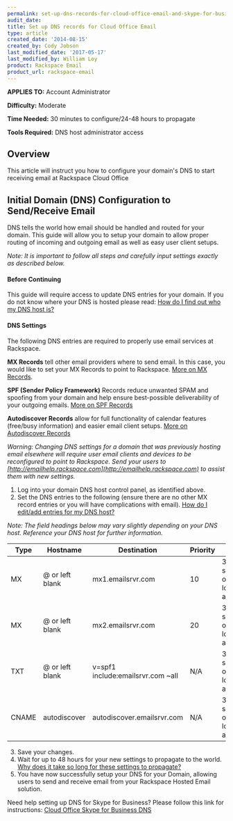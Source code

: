 ```yaml
---
permalink: set-up-dns-records-for-cloud-office-email-and-skype-for-business/
audit_date:
title: Set up DNS records for Cloud Office Email
type: article
created_date: '2014-08-15'
created_by: Cody Jobson
last_modified_date: '2017-05-17'
last_modified_by: William Loy
product: Rackspace Email
product_url: rackspace-email
---
```

**APPLIES TO:** Account Administrator

**Difficulty:** Moderate

**Time Needed:** 30 minutes to configure/24-48 hours to propagate

**Tools Required:** DNS host administrator access

## Overview
This article will instruct you how to configure your domain's DNS to start receiving email at Rackspace Cloud Office


## Initial Domain (DNS) Configuration to Send/Receive Email

DNS tells the world how email should be handled and routed for your domain. This guide will allow you to setup your domain to allow proper routing of incoming and outgoing email as well as easy user client setups.

*Note: It is important to follow all steps and carefully input settings exactly as described below.*

#### Before Continuing
This guide will require access to update DNS entries for your domain.
If you do not know where your DNS is hosted please read: [How do I find out who my DNS host is?](https://support.rackspace.com/how-to/find-dns-host#how-do-i-find-out-who-my-dns-host-is)

#### DNS Settings
The following DNS entries are required to properly use email services at Rackspace.

**MX Records** tell other email providers where to send email. In this case, you would like to set your MX Records to point to Rackspace. [More on MX Records](https://support.rackspace.com/how-to/dns-record-definitions#mx-record).

**SPF (Sender Policy Framework)** Records reduce unwanted SPAM and spoofing from your domain and help ensure best-possible deliverability of your outgoing emails. [More on SPF Records](https://support.rackspace.com/how-to/dns-record-definitions#txt-record)

**Autodiscover Records** allow for full functionality of calendar features (free/busy information) and easier email client setups. [More on Autodiscover Records](https://support.rackspace.com/how-to/dns-record-definitions#cname-record)


*Warning: Changing DNS settings for a domain that was previously hosting email elsewhere will require user email clients and devices to be reconfigured to point to Rackspace. Send your users to [http://emailhelp.rackspace.com](http://emailhelp.rackspace.com) to assist them with new settings.*

1.	Log into your domain DNS host control panel, as identified above.
2.	Set the DNS entries to the following (ensure there are no other MX record entries or you will have complications with email). [How do I edit/add entries for my DNS host?](https://support.rackspace.com/how-to/find-dns-host#how-do-add-or-edit-entries-for-my-dns-host)

*Note: The field headings below may vary slightly depending on your DNS host. Reference your DNS host for further information.*

|Type    |Hostname                   |Destination                      |Priority    |TTL                           |
|--------|---------------------------|---------------------------------|------------|------------------------------|        
|MX      | @ or left blank           |mx1.emailsrvr.com                |10          |3600 seconds or lowest allowed|
|MX      | @ or left blank           |mx2.emailsrvr.com                |20          |3600 seconds or lowest allowed|   
|TXT     | @ or left blank           |v=spf1 include:emailsrvr.com ~all| N/A        |3600 seconds or lowest allowed|
|CNAME   |autodiscover               |autodiscover.emailsrvr.com       | N/A        |3600 seconds or lowest allowed|



3.	Save your changes.
4.	Wait for up to 48 hours for your new settings to propagate to the world. [Why does it take so long for these settings to propagate?](https://support.rackspace.com/how-to/dns-record-definitions#dns-propagation)
5.	You have now successfully setup your DNS for your Domain, allowing users to send and receive email from your Rackspace Hosted Email solution.


Need help setting up DNS for Skype for Business? Please follow this link for instructions: [Cloud Office Skype for Business DNS](https://support.rackspace.com/how-to/set-up-dns-records-for-cloud-office-skype-for-business)
